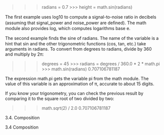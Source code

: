 >>> radians = 0.7 >>> height = math.sin(radians)

The ﬁrst example uses log10 to compute a signal-to-noise ratio in decibels (assuming that signal_power and noise_power are deﬁned). The math module also provides log, which computes logarithms base e.

The second example ﬁnds the sine of radians. The name of the variable is a hint that sin and the other trigonometric functions (cos, tan, etc.) take arguments in radians. To convert from degrees to radians, divide by 360 and multiply by 2π:

>>> degrees = 45 >>> radians = degrees / 360.0 * 2 * math.pi >>> math.sin(radians) 0.707106781187

The expression math.pi gets the variable pi from the math module. The value of this variable is an approximation of π, accurate to about 15 digits.

If you know your trigonometry, you can check the previous result by comparing it to the square root of two divided by two:

>>> math.sqrt(2) / 2.0 0.707106781187

3.4. Composition

3.4 Composition